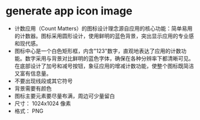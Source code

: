 # generate app icon image

- 计数应用（Count Matters）的图标设计理念源自应用的核心功能：简单易用的计数器。图标采用圆形设计，使用鲜明的蓝色背景，突出显示应用的专业感和现代感。
- 图标中心是一个白色矩形框，内含"123"数字，直观地表达了应用的计数功能。数字采用与背景对比鲜明的蓝色字体，确保在各种分辨率下都清晰可见。在底部设计了加号和减号按钮，象征应用的增减计数功能，使整个图标既简洁又富有信息量。
- 不要出现线段或其它符号
- 背景需要有颜色
- 图标主要元素要尽量布满，周边可少量留白
- 尺寸： 1024x1024 像素
- 格式： PNG